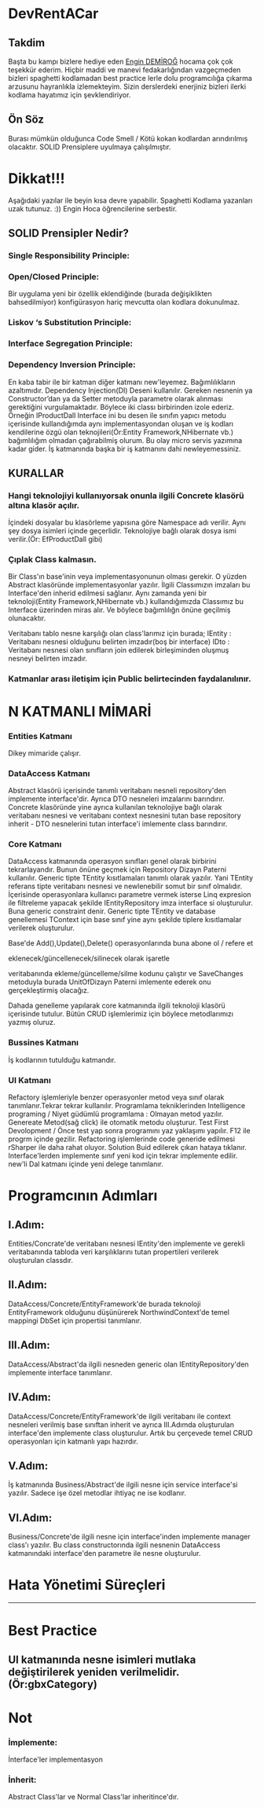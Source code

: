 # DevRentACar

## Takdim
Başta bu kampı bizlere hediye eden [Engin DEMİROĞ](https://github.com/engindemirog) hocama çok çok teşekkür ederim. Hiçbir maddi ve manevi fedakarlığından vazgeçmeden bizleri spaghetti kodlamadan best practice lerle dolu programcılığa çıkarma arzusunu hayranlıkla izlemekteyim. Sizin derslerdeki enerjiniz bizleri ilerki kodlama hayatımız için şevklendiriyor.
## Ön Söz
Burası mümkün olduğunca Code Smell / Kötü kokan kodlardan arındırılmış olacaktır. SOLID Prensiplere uyulmaya çalışılmıştır.


# Dikkat!!!
Aşağıdaki yazılar ile beyin kısa devre yapabilir. Spaghetti Kodlama yazanları uzak tutunuz. :)) Engin Hoca öğrencilerine serbestir.


## SOLID Prensipler Nedir?
### Single Responsibility Principle:

### Open/Closed Principle:
Bir uygulama yeni bir özellik eklendiğinde (burada değişiklikten bahsedilmiyor) konfigürasyon hariç mevcutta olan kodlara dokunulmaz.

### Liskov ‘s Substitution Principle:

### Interface Segregation Principle:

### Dependency Inversion Principle:
En kaba tabir ile bir katman diğer katmanı new'leyemez. Bağımlılıkların azaltımıdır. 
Dependency Injection(DI) Deseni kullanılır. Gereken nesnenin ya Constructor’dan ya da Setter metoduyla parametre olarak alınması gerektiğini vurgulamaktadır. Böylece iki classı birbirinden izole ederiz. Örneğin IProductDall Interface ini bu desen ile sınıfın yapıcı metodu içerisinde kullandığımda aynı implementasyondan oluşan ve iş kodları kendilerine özgü olan teknojileri(Ör:Entity Framework,NHibernate vb.) bağımlılığım olmadan çağırabilmiş olurum.
Bu olay micro servis yazımına kadar gider. İş katmanında başka bir iş katmanını dahi newleyemessiniz.

## KURALLAR

### Hangi teknolojiyi kullanıyorsak onunla ilgili Concrete klasörü altına klasör açılır.
İçindeki dosyalar bu klasörleme yapısına göre Namespace adı verilir.
Aynı şey dosya isimleri içinde geçerlidir. Teknolojiye bağlı olarak dosya ismi verilir.(Ör: EfProductDall gibi)

### Çıplak Class kalmasın.
Bir Class'ın base'inin veya implementasyonunun olması gerekir.
O yüzden Abstract klasöründe implementasyonlar yazılır.
İlgili Classımızın imzaları bu Interface'den inherid edilmesi sağlanır.
Aynı zamanda yeni bir teknoloji(Entity Framework,NHibernate vb.) kullandığımızda Classımız bu Interface üzerinden miras alır. Ve böylece bağımlılığn önüne geçilmiş olunacaktır.

Veritabanı tablo nesne karşılığı olan class'larımız için burada;
IEntity : Veritabanı nesnesi olduğunu belirten imzadır(boş bir interface)
IDto : Veritabanı nesnesi olan sınıfların join edilerek birleşiminden oluşmuş nesneyi belirten imzadır.

### Katmanlar arası iletişim için Public belirtecinden faydalanılınır.


# N KATMANLI MİMARİ

### Entities Katmanı
Dikey mimaride çalışır.

### DataAccess Katmanı
Abstract klasörü içerisinde tanımlı veritabanı nesneli repository'den implemente interface'dir. Ayrıca DTO nesneleri imzalarını barındırır.
Concrete klasöründe yine ayrıca kullanılan teknolojiye bağlı olarak veritabanı nesnesi ve veritabanı context nesnesini tutan base repository inherit - DTO nesnelerini tutan interface'i imlemente class barındırır.

### Core Katmanı
DataAccess katmanında operasyon sınıfları genel olarak birbirini tekrarlayandır. Bunun önüne geçmek için Repository Dizayn Paterni kullanılır.  Generic tipte TEntity kısıtlamaları tanımlı olarak yazılır. Yani TEntity referans tipte veritabanı nesnesi ve newlenebilir somut bir sınıf olmalıdır. İçerisinde operasyonlara kullanıcı parametre vermek isterse Linq expresion ile filtreleme yapacak şekilde IEntityRepository imza interface si oluşturulur. Buna generic constraint denir.
Generic tipte TEntity ve database  genellemesi TContext için base sınıf yine aynı şekilde tiplere kısıtlamalar verilerek oluşturulur. 

Base'de Add(),Update(),Delete() operasyonlarında buna abone ol / refere et 

eklenecek/güncellenecek/silinecek olarak işaretle 

veritabanında ekleme/güncelleme/silme kodunu çalıştır ve SaveChanges metoduyla burada UnitOfDizayn Paterni imlemente ederek onu gerçekleştirmiş olacağız.

Dahada genelleme yapılarak core katmanında ilgili teknoloji klasörü içerisinde tutulur. Bütün CRUD işlemlerimiz için böylece metodlarımızı yazmış oluruz.

### Bussines Katmanı
İş kodlarının tutulduğu katmandır.

### UI Katmanı
Refactory işlemleriyle benzer operasyonler metod veya sınıf olarak tanımlanır.Tekrar tekrar kullanılır.
Programlama tekniklerinden Intelligence programing / Niyet güdümlü programlama : Olmayan metod yazılır. Genereate Metod(sağ click) ile otomatik metodu oluşturur. Test First Devolopment / Önce test yap sonra programını yaz yaklaşımı yapılır. F12 ile progrm içinde gezilir. Refactoring işlemlerinde code generide edilmesi rSharper ile daha rahat oluyor. Solution Buid edilerek çıkan hataya tıklanır. Interface'lerden implemente sınıf yeni kod için tekrar implemente edilir. new'li Dal katmanı içinde yeni delege tanımlanır.


# Programcının Adımları
## I.Adım:
Entities/Concrate'de veritabanı nesnesi IEntity'den implemente ve gerekli veritabanında tabloda veri karşılıklarını tutan propertileri verilerek oluşturulan classdır.
## II.Adım:
DataAccess/Concrete/EntityFramework'de burada teknoloji EntityFramework olduğunu düşünürerek NorthwindContext'de temel mappingi DbSet için propertisi tanımlanır.
## III.Adım:
DataAccess/Abstract'da ilgili nesneden generic olan IEntityRepository'den implemente interface tanımlanır.
## IV.Adım:
DataAccess/Concrete/EntityFramework'de ilgili veritabanı ile context nesneleri verilmiş base sınıftan inherit ve ayrıca III.Adımda oluşturulan interface'den implemente class oluşturulur.
Artık bu çerçevede temel CRUD operasyonları için katmanlı yapı hazırdır.
## V.Adım:
İş katmanında Business/Abstract'de ilgili nesne için service interface'si yazılır. Sadece işe özel metodlar ihtiyaç ne ise kodlanır.
## VI.Adım:
Business/Concrete'de ilgili nesne için interface'inden implemente manager class'ı yazılır. Bu class constructorında ilgili nesnenin DataAccess katmanındaki interface'den parametre ile nesne oluşturulur.

# Hata Yönetimi Süreçleri
----


# Best Practice
## UI katmanında nesne isimleri mutlaka değiştirilerek yeniden verilmelidir.(Ör:gbxCategory)

# Not
### İmplemente:
İnterface'ler implementasyon
### İnherit:
Abstract Class'lar ve Normal Class'lar inheritince'dır.
